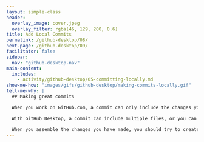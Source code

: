 ```yaml
---
layout: simple-class
header:
  overlay_image: cover.jpeg
  overlay_filter: rgba(46, 129, 200, 0.6)
title: Add Local Commits
permalink: /github-desktop/08/
next-page: /github-desktop/09/
facilitator: false
sidebar:
  nav: "github-desktop-nav"
main-content:
  includes:
    - activity/github-desktop/05-committing-locally.md
show-me-how: "images/gifs/github-desktop/making-commits-locally.gif"
tell-me-why: |
  ## Making great commits

  When you work on GitHub.com, a commit can only include the changes you made to a single file. But, when you work in the desktop app, you have a lot more control over your commits.

  With GitHub Desktop, a commit can include multiple files, or you can pick a specific change within a file you would like to commit.

  When you assemble the changes you have made, you should try to create what we like to call an **atomic commit**. In other words, each commit you make should contain changes that belong together and represent a discrete unit of work.
---
```


